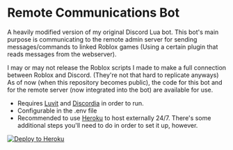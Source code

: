 # Remote Communications Bot

A heavily modified version of my original Discord Lua bot.
This bot's main purpose is communicating to the remote admin server for sending messages/commands to linked Roblox games (Using a certain plugin that reads messages from the webserver).

I may or may not release the Roblox scripts I made to make a full connection between Roblox and Discord. (They're not that hard to replicate anyways) As of now (when this repository becomes public), the code for this bot and for the remote server (now integrated into the bot) are available for use.

- Requires [Luvit](https://luvit.io/) and [Discordia](https://github.com/SinisterRectus/Discordia) in order to run.
- Configurable in the .env file
- Recommended to use [Heroku](https://www.heroku.com/) to host externally 24/7. There's some additional steps you'll need to do in order to set it up, however.

[![Deploy to Heroku](https://www.herokucdn.com/deploy/button.svg)](https://heroku.com/deploy?template=https://github.com/EpicFazbear/remote-comms-bot)